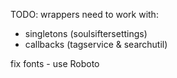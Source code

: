 TODO: wrappers need to work with:
* singletons (soulsiftersettings)
* callbacks (tagservice & searchutil)

fix fonts - use Roboto
